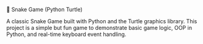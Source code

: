🐍 Snake Game (Python Turtle)

A classic Snake Game built with Python and the Turtle graphics library.
This project is a simple but fun game to demonstrate basic game logic, OOP in Python, and real-time keyboard event handling.
